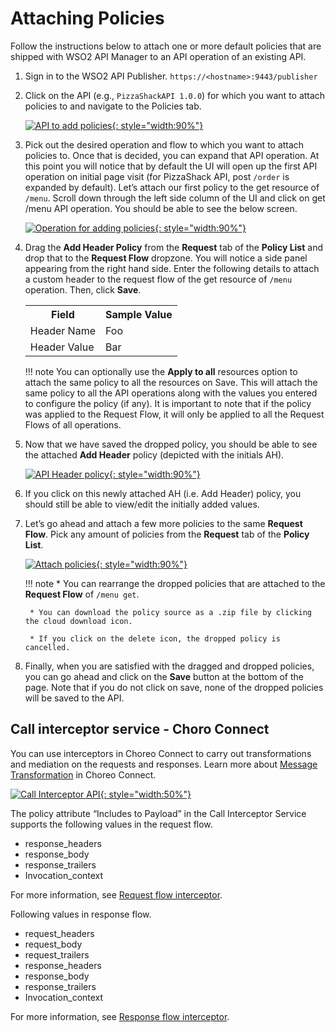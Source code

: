 # Attaching Policies

Follow the instructions below to attach one or more default policies that are shipped with WSO2 API Manager to an API operation of an existing API.

1. Sign in to the WSO2 API Publisher.
    `https://<hostname>:9443/publisher`

2. Click on the API (e.g., `PizzaShackAPI 1.0.0`) for which you want to attach policies to and navigate to the Policies tab.

    [![API to add policies]({{base_path}}/assets/img/design/api-policies/attach-policies-1.png){: style="width:90%"}]({{base_path}}/assets/img/design/api-policies/attach-policies-1.png)

3. Pick out the desired operation and flow to which you want to attach policies to. Once that is decided, you can expand that API operation. At this point you will notice that by default the UI will open up the first API operation on initial page visit (for PizzaShack API, post `/order` is expanded by default). Let’s attach our first policy to the get resource of `/menu`. Scroll down through the left side column of the UI and click on get /menu API operation. You should be able to see the below screen.

    [![Operation for adding policies]({{base_path}}/assets/img/design/api-policies/attach-policies-2.png){: style="width:90%"}]({{base_path}}/assets/img/design/api-policies/attach-policies-2.png)

4. Drag the **Add Header Policy** from the **Request** tab of the **Policy List** and drop that to the **Request Flow** dropzone. You will notice a side panel appearing from the right hand side. Enter the following details to attach a custom header to the request flow of the get resource of `/menu` operation. Then, click **Save**.

    <table>
        <tr>
            <th>Field</th>
            <th>Sample Value</th>
        </tr>
        <tr>
            <td>Header Name</td>
            <td>Foo</td>
        </tr>
        <tr>
            <td>Header Value</td>
            <td>Bar</td>
        </tr>
    </table>

    !!! note 
        You can optionally use the **Apply to all** resources option to attach the same policy to all the resources on Save. This will attach the same policy to all the API operations along with the values you entered to configure the policy (if any). It is important to note that if the policy was applied to the Request Flow, it will only be applied to all the Request Flows of all operations.

5. Now that we have saved the dropped policy, you should be able to see the attached **Add Header** policy (depicted with the initials AH).

    [![API Header policy]({{base_path}}/assets/img/design/api-policies/attach-policies-3.png){: style="width:90%"}]({{base_path}}/assets/img/design/api-policies/attach-policies-3.png)

6. If you click on this newly attached AH (i.e. Add Header) policy, you should still be able to view/edit the initially added values.

7. Let’s go ahead and attach a few more policies to the same **Request Flow**. Pick any amount of policies from the **Request** tab of the **Policy List**.

    [![Attach policies]({{base_path}}/assets/img/design/api-policies/attach-policies-4.png){: style="width:90%"}]({{base_path}}/assets/img/design/api-policies/attach-policies-4.png)

    !!! note
        * You can rearrange the dropped policies that are attached to the **Request Flow** of `/menu get`.

        * You can download the policy source as a .zip file by clicking the cloud download icon.

        * If you click on the delete icon, the dropped policy is cancelled.

8. Finally, when you are satisfied with the dragged and dropped policies, you can go ahead and click on the **Save** button at the bottom of the page. Note that if you do not click on save, none of the dropped policies will be saved to the API.

## Call interceptor service - Choro Connect

You can use interceptors in Choreo Connect to carry out transformations and mediation on the requests and responses. Learn more about [Message Transformation]({{base_path}}/deploy-and-publish/deploy-on-gateway/choreo-connect/message-transformation/message-transformation-overview/) in Choreo Connect.

[![Call Interceptor API]({{base_path}}/assets/img/design/api-policies/call-interceptor.png){: style="width:50%"}]({{base_path}}/assets/img/design/api-policies/call-interceptor.png)

The policy attribute “Includes to Payload” in the Call Interceptor Service supports the following values in the request flow.

- response_headers
- response_body
- response_trailers
- Invocation_context

For more information, see [Request flow interceptor]({{base_path}}/deploy-on-gateway/choreo-connect/message-transformation/defining-interceptors-in-an-open-api-definition/#request-flow-interceptor).

Following values in response flow.

- request_headers
- request_body
- request_trailers
- response_headers
- response_body
- response_trailers
- Invocation_context

For more information, see [Response flow interceptor]({{base_path}}/deploy-and-publish/deploy-on-gateway/choreo-connect/message-transformation/defining-interceptors-in-an-open-api-definition/#response-flow-interceptor).
